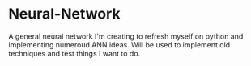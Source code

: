 # Neural-Network
A general neural network I'm creating to refresh myself on python and implementing numeroud ANN ideas. Will be used to implement old techniques and test things I want to do.
